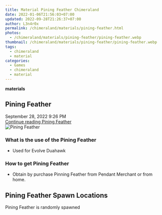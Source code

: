 ```yaml
---
title: Material Pining Feather Chimeraland
date: 2022-01-06T21:56:03+07:00
updated: 2022-09-28T21:26:37+07:00
author: L3n4r0x
permalink: /chimeraland/materials/pining-feather.html
photos:
  - /chimeraland/materials/pining-feather/pining-feather.webp
thumbnail: /chimeraland/materials/pining-feather/pining-feather.webp
tags:
  - chimeraland
  - material
categories:
  - Games
  - chimeraland
  - material
---
```


<section id="bootstrap-wrapper">
  <link
    rel="stylesheet"
    href="https://rawcdn.githack.com/dimaslanjaka/Web-Manajemen/870a349/css/bootstrap-5-3-0-alpha3-wrapper.css"
  />
  <div
    class="row g-0 border rounded overflow-hidden flex-md-row mb-4 shadow-sm position-relative bg-light text-dark"
  >
    <div class="col p-4 d-flex flex-column position-static">
      <strong class="d-inline-block mb-2 text-success">materials</strong>
      <h2 class="mb-0">Pining Feather</h2>
      <div class="mb-1 text-muted">September 28, 2022 9:26 PM</div>
      <a
        href="/chimeraland/materials/pining-feather.html"
        class="stretched-link d-none"
        >Continue reading Pining Feather</a
      >
    </div>
    <div class="col-auto d-none d-lg-block">
      <img
        src="/chimeraland/materials/pining-feather/pining-feather.webp"
        alt="Pining Feather"
      />
    </div>
  </div>
  <div class="row bg-light text-dark">
    <div class="col-lg-6 col-12 mb-2">
      <div class="card">
        <div class="card-body">
          <h3 class="card-title">What is the use of the Pining Feather</h3>
          <div class="card-text">
            <ul>
              <li>Used for Evolve Duahawk</li>
            </ul>
          </div>
        </div>
      </div>
    </div>
    <div class="col-lg-6 col-12 mb-2">
      <div class="card">
        <div class="card-body">
          <h3 class="card-title">How to get Pining Feather</h3>
          <div class="card-text">
            <ul>
              <li>
                Obtain by purchase Pinning Feather from Pendant Merchant or from
                home.
              </li>
            </ul>
          </div>
        </div>
      </div>
    </div>
    <div class="col-12 mb-2">
      <h2>Pining Feather Spawn Locations</h2>
      <p>Pining Feather is randomly spawned</p>
    </div>
  </div>
</section>